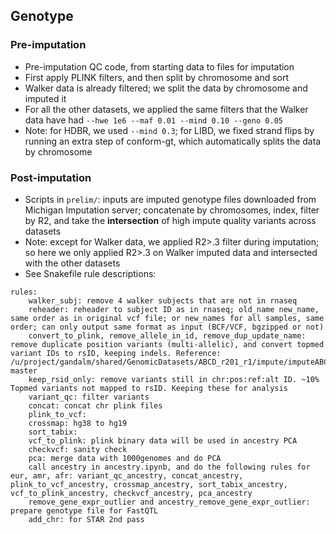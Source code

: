 ## Genotype 
### Pre-imputation
- Pre-imputation QC code, from starting data to files for imputation
- First apply PLINK filters, and then split by chromosome and sort
- Walker data is already filtered; we split the data by chromosome and imputed it
- For all the other datasets, we applied the same filters that the Walker data have had `--hwe 1e6 --maf 0.01 --mind 0.10 --geno 0.05`
- Note: for HDBR, we used `--mind 0.3`; for LIBD, we fixed strand flips by running an extra step of conform-gt, which automatically splits the data by chromosome
### Post-imputation
- Scripts in `prelim/`: inputs are imputed genotype files downloaded from Michigan Imputation server; concatenate by chromosomes, index, filter by R2, and take the **intersection** of high impute quality variants across datasets
- Note: except for Walker data, we applied R2>.3 filter during imputation; so here we only applied R2>.3 on Walker imputed data and intersected with the other datasets
- See Snakefile rule descriptions:
```
rules:
    walker_subj: remove 4 walker subjects that are not in rnaseq
    reheader: reheader to subject ID as in rnaseq; old_name new_name, same order as in original vcf file; or new_names for all samples, same order; can only output same format as input (BCF/VCF, bgzipped or not)
    convert_to_plink, remove_allele_in_id, remove_dup_update_name: remove duplicate position variants (multi-allelic), and convert topmed variant IDs to rsID, keeping indels. Reference: /u/project/gandalm/shared/GenomicDatasets/ABCD_r201_r1/impute/imputeABCD_July2020/results/TOPMED_postimputation-master
    keep_rsid_only: remove variants still in chr:pos:ref:alt ID. ~10% Topmed variants not mapped to rsID. Keeping these for analysis
    variant_qc: filter variants
    concat: concat chr plink files
    plink_to_vcf:
    crossmap: hg38 to hg19
    sort_tabix:
    vcf_to_plink: plink binary data will be used in ancestry PCA
    checkvcf: sanity check
    pca: merge data with 1000genomes and do PCA
    call ancestry in ancestry.ipynb, and do the following rules for eur, amr, afr: variant_qc_ancestry, concat_ancestry, plink_to_vcf_ancestry, crossmap_ancestry, sort_tabix_ancestry, vcf_to_plink_ancestry, checkvcf_ancestry, pca_ancestry
    remove_gene_expr_outlier and ancestry_remove_gene_expr_outlier: prepare genotype file for FastQTL
    add_chr: for STAR 2nd pass
```
